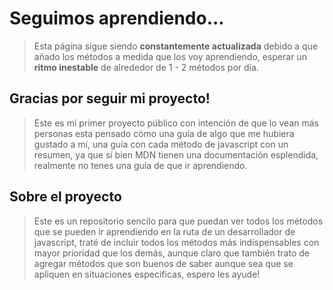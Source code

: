 # Seguimos aprendiendo...

> Esta página sigue siendo **constantemente actualizada** debido a que añado los
> métodos a medida que los voy aprendiendo, esperar un **ritmo inestable** de
> alrededor de 1 - 2 métodos por día.

## Gracias por seguir mi proyecto!

> Este es mi primer proyecto público con intención de que lo vean más personas
> esta pensado cómo una guía de algo que me hubiera gustado a mí, una guía con
> cada método de javascript con un resumen, ya que sí bien MDN tienen una
> documentación esplendida, realmente no tenes una guía de que ir aprendiendo.

## Sobre el proyecto

> Este es un repositorio sencilo para que puedan ver todos los métodos que se
> pueden ir aprendiendo en la ruta de un desarrollador de javascript, traté de
> incluir todos los métodos más indispensables con mayor prioridad que los
> demás, aunque claro que también trato de agregar métodos que son buenos de
> saber aunque sea que se apliquen en situaciones especificas, espero les ayude!
